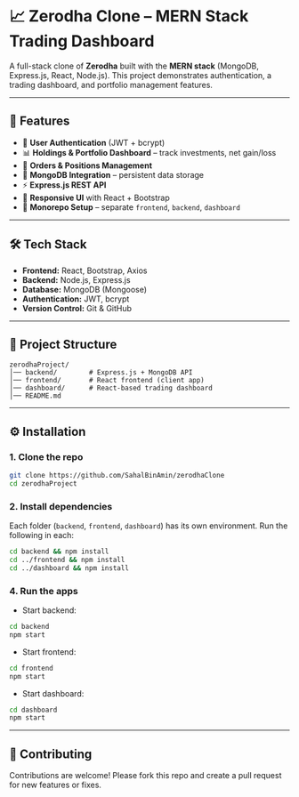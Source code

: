 
# 📈 Zerodha Clone – MERN Stack Trading Dashboard

A full-stack clone of **Zerodha** built with the **MERN stack** (MongoDB, Express.js, React, Node.js).
This project demonstrates authentication, a trading dashboard, and portfolio management features.

---

## 🚀 Features

- 🔐 **User Authentication** (JWT + bcrypt)
- 📊 **Holdings & Portfolio Dashboard** – track investments, net gain/loss
- 📝 **Orders & Positions Management**
- 💾 **MongoDB Integration** – persistent data storage
- ⚡ **Express.js REST API**
- 🎨 **Responsive UI** with React + Bootstrap
- 📁 **Monorepo Setup** – separate `frontend`, `backend`, `dashboard`

---

## 🛠️ Tech Stack

- **Frontend:** React, Bootstrap, Axios
- **Backend:** Node.js, Express.js
- **Database:** MongoDB (Mongoose)
- **Authentication:** JWT, bcrypt
- **Version Control:** Git & GitHub

---

## 📂 Project Structure

```
zerodhaProject/
│── backend/        # Express.js + MongoDB API
│── frontend/       # React frontend (client app)
│── dashboard/      # React-based trading dashboard
│── README.md
```

---

## ⚙️ Installation

### 1. Clone the repo

```bash
git clone https://github.com/SahalBinAmin/zerodhaClone
cd zerodhaProject
```

### 2. Install dependencies

Each folder (`backend`, `frontend`, `dashboard`) has its own environment.
Run the following in each:

```bash
cd backend && npm install
cd ../frontend && npm install
cd ../dashboard && npm install
```



### 4. Run the apps

- Start backend:

```bash
cd backend
npm start
```

- Start frontend:

```bash
cd frontend
npm start
```

- Start dashboard:

```bash
cd dashboard
npm start
```

---

## 🤝 Contributing

Contributions are welcome! Please fork this repo and create a pull request for new features or fixes.

